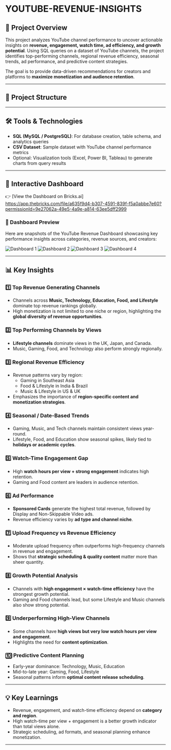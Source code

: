 # YOUTUBE-REVENUE-INSIGHTS

## 🚀 Project Overview
This project analyzes YouTube channel performance to uncover actionable insights on **revenue, engagement, watch time, ad efficiency, and growth potential**. Using SQL queries on a dataset of YouTube channels, the project identifies top-performing channels, regional revenue efficiency, seasonal trends, ad performance, and predictive content strategies.  

The goal is to provide data-driven recommendations for creators and platforms to **maximize monetization and audience retention**.

---

## 📁 Project Structure

---

## 🛠️ Tools & Technologies
- **SQL (MySQL / PostgreSQL)**: For database creation, table schema, and analytics queries  
- **CSV Dataset**: Sample dataset with YouTube channel performance metrics  
- Optional: Visualization tools (Excel, Power BI, Tableau) to generate charts from query results  

---

## 🎨 Interactive Dashboard

👉 [View the Dashboard on Bricks.ai] https://app.thebricks.com/file/a635f9d4-b307-4591-839f-f5a0abbe7e60?permissionId=9e27062a-49e5-4a9e-a814-63ee5dff2999

### 📸 Dashboard Preview
Here are snapshots of the YouTube Revenue Dashboard showcasing key performance insights across categories, revenue sources, and creators:

![Dashboard 1](Dashboard%20Visuals/D1.png)
![Dashboard 2](Dashboard%20Visuals/D2.png)
![Dashboard 3](Dashboard%20Visuals/D3.png)
![Dashboard 4](Dashboard%20Visuals/D4.png)


---

## 📊 Key Insights

### 1️⃣ Top Revenue Generating Channels
- Channels across **Music, Technology, Education, Food, and Lifestyle** dominate top revenue rankings globally.  
- High monetization is not limited to one niche or region, highlighting the **global diversity of revenue opportunities**.

### 2️⃣ Top Performing Channels by Views
- **Lifestyle channels** dominate views in the UK, Japan, and Canada.  
- Music, Gaming, Food, and Technology also perform strongly regionally.  

### 3️⃣ Regional Revenue Efficiency
- Revenue patterns vary by region:
  - Gaming in Southeast Asia  
  - Food & Lifestyle in India & Brazil  
  - Music & Lifestyle in US & UK  
- Emphasizes the importance of **region-specific content and monetization strategies**.

### 4️⃣ Seasonal / Date-Based Trends
- Gaming, Music, and Tech channels maintain consistent views year-round.  
- Lifestyle, Food, and Education show seasonal spikes, likely tied to **holidays or academic cycles**.

### 5️⃣ Watch-Time Engagement Gap
- High **watch hours per view + strong engagement** indicates high retention.  
- Gaming and Food content are leaders in audience retention.

### 6️⃣ Ad Performance
- **Sponsored Cards** generate the highest total revenue, followed by Display and Non-Skippable Video ads.  
- Revenue efficiency varies by **ad type and channel niche**.

### 7️⃣ Upload Frequency vs Revenue Efficiency
- Moderate upload frequency often outperforms high-frequency channels in revenue and engagement.  
- Shows that **strategic scheduling & quality content** matter more than sheer quantity.

### 8️⃣ Growth Potential Analysis
- Channels with **high engagement × watch-time efficiency** have the strongest growth potential.  
- Gaming and Food channels lead, but some Lifestyle and Music channels also show strong potential.

### 9️⃣ Underperforming High-View Channels
- Some channels have **high views but very low watch hours per view and engagement**.  
- Highlights the need for **content optimization**.

### 🔟 Predictive Content Planning
- Early-year dominance: Technology, Music, Education  
- Mid-to-late year: Gaming, Food, Lifestyle  
- Seasonal patterns inform **optimal content release scheduling**.

---

## 💡 Key Learnings
- Revenue, engagement, and watch-time efficiency depend on **category and region**.  
- High watch-time per view + engagement is a better growth indicator than total views alone.  
- Strategic scheduling, ad formats, and seasonal planning enhance monetization.  

---

